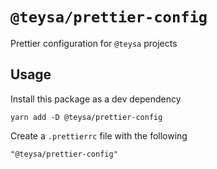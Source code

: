 # `@teysa/prettier-config`

Prettier configuration for `@teysa` projects

## Usage

Install this package as a dev dependency

```
yarn add -D @teysa/prettier-config
```

Create a `.prettierrc` file with the following

```
"@teysa/prettier-config"
```

